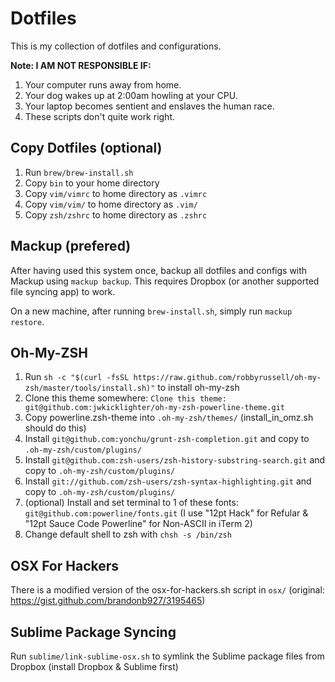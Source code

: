 # Dotfiles

This is my collection of dotfiles and configurations.

**Note: I AM NOT RESPONSIBLE IF:**

1. Your computer runs away from home.
2. Your dog wakes up at 2:00am howling at your CPU.
3. Your laptop becomes sentient and enslaves the human race.
4. These scripts don't quite work right.

## Copy Dotfiles (optional)

1. Run `brew/brew-install.sh`
2. Copy `bin` to your home directory
3. Copy `vim/vimrc` to home directory as `.vimrc`
4. Copy `vim/vim/` to home directory as `.vim/`
5. Copy `zsh/zshrc` to home directory as `.zshrc`

## Mackup (prefered)

After having used this system once, backup all dotfiles and configs with Mackup using `mackup backup`. This requires Dropbox (or another supported file syncing app) to work.

On a new machine, after running `brew-install.sh`, simply run `mackup restore`.

## Oh-My-ZSH

1. Run `sh -c "$(curl -fsSL https://raw.github.com/robbyrussell/oh-my-zsh/master/tools/install.sh)"` to install oh-my-zsh
2. Clone this theme somewhere: `Clone this theme: git@github.com:jwkicklighter/oh-my-zsh-powerline-theme.git`
3. Copy powerline.zsh-theme into `.oh-my-zsh/themes/` (install_in_omz.sh should do this)
4. Install `git@github.com:yonchu/grunt-zsh-completion.git` and copy to `.oh-my-zsh/custom/plugins/`
5. Install `git@github.com:zsh-users/zsh-history-substring-search.git` and copy to `.oh-my-zsh/custom/plugins/`
6. Install `git://github.com/zsh-users/zsh-syntax-highlighting.git` and copy to `.oh-my-zsh/custom/plugins/`
7. (optional) Install and set terminal to 1 of these fonts: `git@github.com:powerline/fonts.git` (I use "12pt Hack" for Refular & "12pt Sauce Code Powerline" for Non-ASCII in iTerm 2)
8. Change default shell to zsh with `chsh -s /bin/zsh`

## OSX For Hackers

There is a modified version of the osx-for-hackers.sh script in `osx/` (original: https://gist.github.com/brandonb927/3195465)

## Sublime Package Syncing
Run `sublime/link-sublime-osx.sh` to symlink the Sublime package files from Dropbox (install Dropbox & Sublime first)